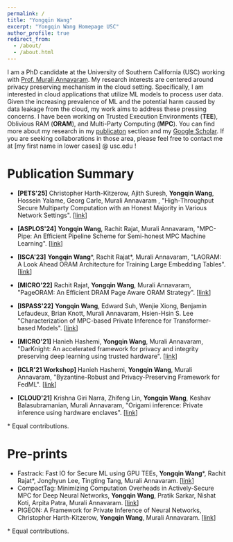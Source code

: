 ```yaml
---
permalink: /
title: "Yongqin Wang"
excerpt: "Yongqin Wang Homepage USC"
author_profile: true
redirect_from: 
  - /about/
  - /about.html
---
```


I am a PhD candidate at the University of Southern California (USC) working with [Prof. Murali Annavaram](http://scip-lab.usc.edu/). My research interests are centered around privacy preserving mechanism in the cloud setting. Specifically, I am interested in cloud applications that utilize ML models to process user data. Given the increasing prevalence of ML and the potential harm caused by data leakage from the cloud, my work aims to address these pressing concerns. I have been working on Trusted Execution Environments (**TEE**), Oblivious RAM (**ORAM**), and Multi-Party Computing (**MPC**). You can find more about my research in my [publicaton](https://iihihiuh.github.io/yongqin.github.io//publications/) section and my [Google Scholar](https://scholar.google.com/citations?user=DEH7pxcAAAAJ). If you are seeking collaborations in those area, please feel free to contact me at \[my first name in lower cases\] @ usc.edu !

# Publication Summary
- **\[PETS'25\]** Christopher Harth-Kitzerow, Ajith Suresh, **Yongqin Wang**, Hossein Yalame, Georg Carle, Murali Annavaram
, "High-Throughput Secure Multiparty Computation with an Honest Majority in Various Network Settings". \[[link](https://iihihiuh.github.io/yongqin.github.io/publications/2025-07-14-heter)\]

- **\[ASPLOS'24\]** **Yongqin Wang**, Rachit Rajat, Murali Annavaram, "MPC-Pipe: An Efficient Pipeline Scheme for Semi-honest MPC Machine Learning". \[[link](https://iihihiuh.github.io/yongqin.github.io/publications/2024-04-27-mpcpipe)\]
- **\[ISCA'23\]** **Yongqin Wang**\*, Rachit Rajat\*, Murali Annavaram, "LAORAM: A Look Ahead ORAM Architecture for Training Large Embedding Tables". \[[link](https://iihihiuh.github.io/yongqin.github.io/publications/2023-06-19-pageoram)\]
- **\[MICRO'22\]** Rachit Rajat, **Yongqin Wang**, Murali Annavaram, "PageORAM: An Efficient DRAM Page Aware ORAM Strategy". \[[link](https://iihihiuh.github.io/yongqin.github.io/publications/2022-10-01-pageoram)\]
- **\[ISPASS'22\]** **Yongqin Wang**, Edward Suh, Wenjie Xiong, Benjamin Lefaudeux, Brian Knott, Murali Annavaram, Hsien-Hsin S. Lee "Characterization of MPC-based Private Inference for Transformer-based Models". \[[link](https://iihihiuh.github.io/yongqin.github.io/publications/2022-05-22-ispass)\]
- **\[MICRO'21\]** Hanieh Hashemi, **Yongqin Wang**, Murali Annavaram, "DarKnight: An accelerated framework for privacy and integrity preserving deep learning using trusted hardware". \[[link](https://iihihiuh.github.io/yongqin.github.io/publications/2021-10-08-darknight)\]
- **\[ICLR'21 Workshop\]** Hanieh Hashemi, **Yongqin Wang**, Murali Annavaram, "Byzantine-Robust and Privacy-Preserving Framework for FedML". \[[link](https://iihihiuh.github.io/yongqin.github.io/publications/2021-05-05-byzantine)\]
- **\[CLOUD'21\]** Krishna Giri Narra, Zhifeng Lin, **Yongqin Wang**, Keshav Balasubramanian, Murali Annavaram, "Origami inference: Private inference using hardware enclaves". \[[link](https://iihihiuh.github.io/yongqin.github.io/publications/2021-09-05-origami)\]

\* Equal contributions.

# Pre-prints
- Fastrack: Fast IO for Secure ML using GPU TEEs, **Yongqin Wang**\*, Rachit Rajat\*, Jonghyun Lee, Tingting Tang, Murali Annavaram. \[[link](https://arxiv.org/abs/2410.15240)\]
- CompactTag: Minimizing Computation Overheads in Actively-Secure MPC for Deep Neural Networks, **Yongqin Wang**, Pratik Sarkar, Nishat Koti, Arpita Patra, Murali Annavaram. \[[link](https://eprint.iacr.org/2023/1729)\]
- PIGEON: A Framework for Private Inference of Neural Networks, Christopher Harth-Kitzerow, **Yongqin Wang**, Murali Annavaram. \[[link](https://eprint.iacr.org/2024/1371)\]

\* Equal contributions.
